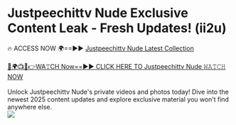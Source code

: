 # Justpeechittv Nude Exclusive Content Leak - Fresh Updates! (ii2u)

🔥 ACCESS NOW 🌍==►► <a href="https://tinyurl.com/yc657z5k" rel="nofollow">Justpeechittv Nude Latest Collection</a>
<br><br>
[🔴🌍📺📱👉WA𝚃CH Now==►► CLICK HERE TO Justpeechittv Nude 𝚆𝙰𝚃𝙲𝙷 NOW](https://tinyurl.com/yc657z5k)
<br><br>
Unlock Justpeechittv Nude's private videos and photos today! Dive into the newest 2025 content updates and explore exclusive material you won’t find anywhere else.
<br>
<a href="https://tinyurl.com/yc657z5k" rel="nofollow" data-target="animated-image.originalLink"><img src="https://camo.githubusercontent.com/8a4f000d20f83aca3bf7ec5f350d767afa0574a8a352519fd8cfa583a6f93a33/68747470733a2f2f692e696d6775722e636f6d2f644a486b345a712e676966" data-canonical-src="https://i.imgur.com/dJHk4Zq.gif" style="max-width: 100%; display: inline-block;" data-target="animated-image.originalImage"></a>
<br>
